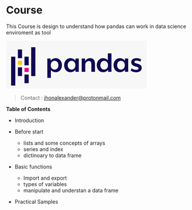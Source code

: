 # Course                                                                     
This Course is design to understand how pandas can work in data science enviroment as tool

![](https://github.com/JhonAlexanderBD/Course-in-Pandas/blob/main/images/pandas.jpg)

>   Contact :  jhonalexander@protonmail.com





****Table of Contents****

+ Introduction

+ Before start
    + lists and some concepts of arrays
    + series and index
    + dictinoary to data frame
    
+ Basic functions
    * Import and export 
    * types of variables
    * manipulate and understan a data frame 

+ Practical Samples
      




